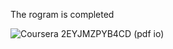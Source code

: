 The rogram is completed

![Coursera 2EYJMZPYB4CD (pdf io)](https://github.com/LiudmylaKosianova/Learn_C/assets/108550003/430bf4e3-8aff-4937-a3d2-8ba8fe69aa2b)
